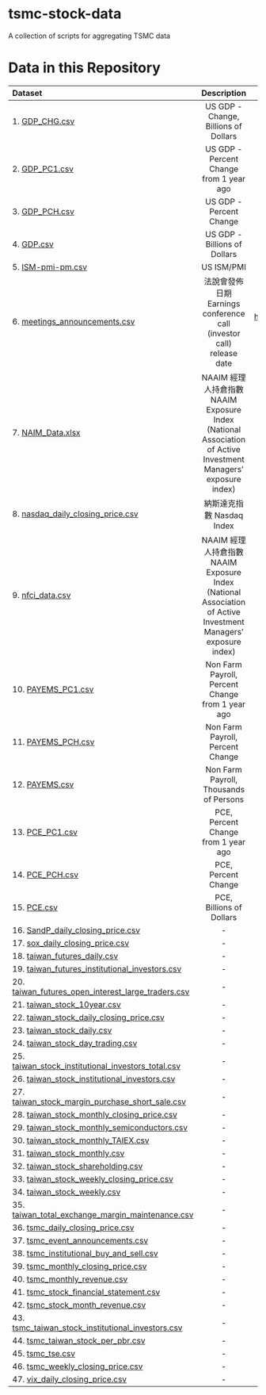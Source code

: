 # tsmc-stock-data
A collection of scripts for aggregating TSMC data

# Data in this Repository 
| Dataset | Description | Link | Spreadsheet Link | Code |
| :------- | :------: | :------: | :------: | -------: |
| 1. [GDP_CHG.csv](https://github.com/Russell-Shean/tsmc-stock-data/blob/main/data/tsmc/GDP_CHG.csv) | US GDP - Change, Billions of Dollars  | https://fred.stlouisfed.org/series/GDP  | [Spreadsheet Row](https://docs.google.com/spreadsheets/d/14ejejpMYTp3udQ0Er5-YgOjPwka907MtyHEntYqLVvs/edit?pli=1&gid=0#gid=0&range=46:46) | N/A  |
| 2. [GDP_PC1.csv](https://github.com/Russell-Shean/tsmc-stock-data/blob/main/data/tsmc/GDP_PC1.csv) | US GDP - Percent Change from 1 year ago  | https://fred.stlouisfed.org/series/GDP  | [Spreadsheet Row](https://docs.google.com/spreadsheets/d/14ejejpMYTp3udQ0Er5-YgOjPwka907MtyHEntYqLVvs/edit?pli=1&gid=0#gid=0&range=46:46) | N/A  |
| 3. [GDP_PCH.csv](https://github.com/Russell-Shean/tsmc-stock-data/blob/main/data/tsmc/GDP_PCH.csv) | US GDP - Percent Change | https://fred.stlouisfed.org/series/GDP  | [Spreadsheet Row](https://docs.google.com/spreadsheets/d/14ejejpMYTp3udQ0Er5-YgOjPwka907MtyHEntYqLVvs/edit?pli=1&gid=0#gid=0&range=46:46) | N/A  |
| 4. [GDP.csv](https://github.com/Russell-Shean/tsmc-stock-data/blob/main/data/tsmc/GDP.csv) | US GDP - Billions of Dollars | https://fred.stlouisfed.org/series/GDP  | [Spreadsheet Row](https://docs.google.com/spreadsheets/d/14ejejpMYTp3udQ0Er5-YgOjPwka907MtyHEntYqLVvs/edit?pli=1&gid=0#gid=0&range=46:46) | N/A  |
| 5. [ISM-pmi-pm.csv](https://github.com/Russell-Shean/tsmc-stock-data/blob/main/data/tsmc/ISM-pmi-pm.csv) | US ISM/PMI  | https://db.nomics.world/ISM/pmi | [Spreadsheet Row](https://docs.google.com/spreadsheets/d/14ejejpMYTp3udQ0Er5-YgOjPwka907MtyHEntYqLVvs/edit?pli=1&gid=0#gid=0&range=44:44)  | N/A  |
| 6. [meetings_announcements.csv](https://github.com/Russell-Shean/tsmc-stock-data/blob/main/data/tsmc/meetings_announcements.csv) | 法說會發佈日期	Earnings conference call (investor call) release date  | https://investor.tsmc.com/english/financial-calendar  |  |
| 7. [NAIM_Data.xlsx](https://github.com/Russell-Shean/tsmc-stock-data/blob/main/data/tsmc/NAIM_Data-since-Inception_2025-09-03.xlsx) | NAAIM 經理人持倉指數	NAAIM Exposure Index (National Association of Active Investment Managers’ exposure index) | https://naaim.org/programs/naaim-exposure-index/ | [Spreadsheet Row](https://docs.google.com/spreadsheets/d/14ejejpMYTp3udQ0Er5-Y| N/A |
| 8. [nasdaq_daily_closing_price.csv](https://github.com/Russell-Shean/tsmc-stock-data/blob/main/data/tsmc/nasdaq_daily_closing_price.csv) | 納斯達克指數	Nasdaq Index | https://ranaroussi.github.io/yfinance/ | [Spreadsheet Row](https://docs.google.com/spreadsheets/d/14ejejpMYTp3udQ0Er5-YgOjPwka907MtyHEntYqLVvs/edit?pli=1&gid=0#gid=0&range=33:33)  | [code link](https://github.com/Russell-Shean/tsmc-stock-data/blob/main/get_yfinance_Data.py) |
| 9. [nfci_data.csv](https://github.com/Russell-Shean/tsmc-stock-data/blob/main/data/tsmc/nfci_data.csv) |  NAAIM 經理人持倉指數	NAAIM Exposure Index (National Association of Active Investment Managers’ exposure index) | fred.stlouisfed.org/docs/api/fred/  | [Spreadsheet Row](https://docs.google.com/spreadsheets/d/14ejejpMYTp3udQ0Er5-YgOjPwka907MtyHEntYqLVvs/edit?pli=1&gid=0#gid=0&range=43:43)  | [code link](https://github.com/Russell-Shean/tsmc-stock-data/blob/main/get_fed_api_data.py) |
| 10. [PAYEMS_PC1.csv](https://github.com/Russell-Shean/tsmc-stock-data/blob/main/data/tsmc/PAYEMS_PC1.csv) | Non Farm Payroll, Percent Change from 1 year ago  | https://fred.stlouisfed.org/series/PAYEMS | [Spreadsheet Row](https://docs.google.com/spreadsheets/d/14ejejpMYTp3udQ0Er5-YgOjPwka907MtyHEntYqLVvs/edit?pli=1&gid=0#gid=0&range=45:45) | N/A |
| 11. [PAYEMS_PCH.csv](https://github.com/Russell-Shean/tsmc-stock-data/blob/main/data/tsmc/PAYEMS_PCH.csv) | Non Farm Payroll, Percent Change  | https://fred.stlouisfed.org/series/PAYEMS | [Spreadsheet Row](https://docs.google.com/spreadsheets/d/14ejejpMYTp3udQ0Er5-YgOjPwka907MtyHEntYqLVvs/edit?pli=1&gid=0#gid=0&range=45:45) | N/A |
| 12. [PAYEMS.csv](https://github.com/Russell-Shean/tsmc-stock-data/blob/main/data/tsmc/PAYEMS.csv) | Non Farm Payroll, Thousands of Persons| https://fred.stlouisfed.org/series/PAYEMS | [Spreadsheet Row](https://docs.google.com/spreadsheets/d/14ejejpMYTp3udQ0Er5-YgOjPwka907MtyHEntYqLVvs/edit?pli=1&gid=0#gid=0&range=45:45) | N/A |
| 13. [PCE_PC1.csv](https://github.com/Russell-Shean/tsmc-stock-data/blob/main/data/tsmc/PCE_PC1.csv) | PCE, Percent Change from 1 year ago | https://fred.stlouisfed.org/series/PCE | [Spreadsheet Row](https://docs.google.com/spreadsheets/d/14ejejpMYTp3udQ0Er5-YgOjPwka907MtyHEntYqLVvs/edit?pli=1&gid=0#gid=0&range=47:47) | N/A |
| 14. [PCE_PCH.csv](https://github.com/Russell-Shean/tsmc-stock-data/blob/main/data/tsmc/PCE_PCH.csv) | PCE, Percent Change | https://fred.stlouisfed.org/series/PCE | [Spreadsheet Row](https://docs.google.com/spreadsheets/d/14ejejpMYTp3udQ0Er5-YgOjPwka907MtyHEntYqLVvs/edit?pli=1&gid=0#gid=0&range=47:47) | N/A |
| 15. [PCE.csv](https://github.com/Russell-Shean/tsmc-stock-data/blob/main/data/tsmc/PCE.csv) | PCE, Billions of Dollars | https://fred.stlouisfed.org/series/PCE | [Spreadsheet Row](https://docs.google.com/spreadsheets/d/14ejejpMYTp3udQ0Er5-YgOjPwka907MtyHEntYqLVvs/edit?pli=1&gid=0#gid=0&range=47:47) | N/A |
| 16. [SandP_daily_closing_price.csv](https://github.com/Russell-Shean/tsmc-stock-data/blob/main/data/tsmc/SandP_daily_closing_price.csv) | -  | -  | -  | -  |
| 17. [sox_daily_closing_price.csv](https://github.com/Russell-Shean/tsmc-stock-data/blob/main/data/tsmc/sox_daily_closing_price.csv) | -  | -  | -  | -  |
| 18. [taiwan_futures_daily.csv](https://github.com/Russell-Shean/tsmc-stock-data/blob/main/data/tsmc/taiwan_futures_daily.csv) | -  | -  | -  | -  |
| 19. [taiwan_futures_institutional_investors.csv](https://github.com/Russell-Shean/tsmc-stock-data/blob/main/data/tsmc/taiwan_futures_institutional_investors.csv) | -  | -  | -  | -  |
| 20. [taiwan_futures_open_interest_large_traders.csv](https://github.com/Russell-Shean/tsmc-stock-data/blob/main/data/tsmc/taiwan_futures_open_interest_large_traders.csv) | -  | -  | -  | -  |
| 21. [taiwan_stock_10year.csv](https://github.com/Russell-Shean/tsmc-stock-data/blob/main/data/tsmc/taiwan_stock_10year.csv) | -  | -  | -  | -  |
| 22. [taiwan_stock_daily_closing_price.csv](https://github.com/Russell-Shean/tsmc-stock-data/blob/main/data/tsmc/taiwan_stock_daily_closing_price.csv) | -  | -  | -  | -  |
| 23. [taiwan_stock_daily.csv](https://github.com/Russell-Shean/tsmc-stock-data/blob/main/data/tsmc/taiwan_stock_daily.csv) | -  | -  | -  | -  |
| 24. [taiwan_stock_day_trading.csv](https://github.com/Russell-Shean/tsmc-stock-data/blob/main/data/tsmc/taiwan_stock_day_trading.csv) | -  | -  | -  | -  |
| 25. [taiwan_stock_institutional_investors_total.csv](https://github.com/Russell-Shean/tsmc-stock-data/blob/main/data/tsmc/taiwan_stock_institutional_investors_total.csv) | -  | -  | -  | -  |
| 26. [taiwan_stock_institutional_investors.csv](https://github.com/Russell-Shean/tsmc-stock-data/blob/main/data/tsmc/taiwan_stock_institutional_investors.csv) | -  | -  | -  | -  |
| 27. [taiwan_stock_margin_purchase_short_sale.csv](https://github.com/Russell-Shean/tsmc-stock-data/blob/main/data/tsmc/taiwan_stock_margin_purchase_short_sale.csv) | -  | -  | -  | -  |
| 28. [taiwan_stock_monthly_closing_price.csv](https://github.com/Russell-Shean/tsmc-stock-data/blob/main/data/tsmc/taiwan_stock_monthly_closing_price.csv) | -  | -  | -  | -  |
| 29. [taiwan_stock_monthly_semiconductors.csv](https://github.com/Russell-Shean/tsmc-stock-data/blob/main/data/tsmc/taiwan_stock_monthly_semiconductors.csv) | -  | -  | -  | -  |
| 30. [taiwan_stock_monthly_TAIEX.csv](https://github.com/Russell-Shean/tsmc-stock-data/blob/main/data/tsmc/taiwan_stock_monthly_TAIEX.csv) | -  | -  | -  | -  | 
| 31. [taiwan_stock_monthly.csv](https://github.com/Russell-Shean/tsmc-stock-data/blob/main/data/tsmc/taiwan_stock_monthly.csv) | -  | -  | -  | -  |
| 32. [taiwan_stock_shareholding.csv](https://github.com/Russell-Shean/tsmc-stock-data/blob/main/data/tsmc/taiwan_stock_shareholding.csv) | -  | -  | -  | -  |
| 33. [taiwan_stock_weekly_closing_price.csv](https://github.com/Russell-Shean/tsmc-stock-data/blob/main/data/tsmc/taiwan_stock_weekly_closing_price.csv) | -  | -  | -  | -  |
| 34. [taiwan_stock_weekly.csv](https://github.com/Russell-Shean/tsmc-stock-data/blob/main/data/tsmc/taiwan_stock_weekly.csv) | -  | -  | -  | -  |
| 35. [taiwan_total_exchange_margin_maintenance.csv](https://github.com/Russell-Shean/tsmc-stock-data/blob/main/data/tsmc/taiwan_total_exchange_margin_maintenance.csv) | -  | -  | -  | -  |
| 36. [tsmc_daily_closing_price.csv](https://github.com/Russell-Shean/tsmc-stock-data/blob/main/data/tsmc/tsmc_daily_closing_price.csv) | -  | -  | -  | -  |
| 37. [tsmc_event_announcements.csv](https://github.com/Russell-Shean/tsmc-stock-data/blob/main/data/tsmc/tsmc_event_announcements.csv) | -  | -  | -  | -  |
| 38. [tsmc_institutional_buy_and_sell.csv](https://github.com/Russell-Shean/tsmc-stock-data/blob/main/data/tsmc/tsmc_institutional_buy_and_sell.csv) | -  | -  | -  | -  |
| 39. [tsmc_monthly_closing_price.csv](https://github.com/Russell-Shean/tsmc-stock-data/blob/main/data/tsmc/tsmc_monthly_closing_price.csv) | -  | -  | -  | -  |
| 40. [tsmc_monthly_revenue.csv](https://github.com/Russell-Shean/tsmc-stock-data/blob/main/data/tsmc/tsmc_monthly_revenue.csv) | -  | -  | -  | -  |
| 41. [tsmc_stock_financial_statement.csv](https://github.com/Russell-Shean/tsmc-stock-data/blob/main/data/tsmc/tsmc_stock_financial_statement.csv) | -  | -  | -  | -  |
| 42. [tsmc_stock_month_revenue.csv](https://github.com/Russell-Shean/tsmc-stock-data/blob/main/data/tsmc/tsmc_stock_month_revenue.csv) | -  | -  | -  | -  |
| 43. [tsmc_taiwan_stock_institutional_investors.csv](https://github.com/Russell-Shean/tsmc-stock-data/blob/main/data/tsmc/tsmc_taiwan_stock_institutional_investors.csv) | -  | -  | -  | -  |
| 44. [tsmc_taiwan_stock_per_pbr.csv](https://github.com/Russell-Shean/tsmc-stock-data/blob/main/data/tsmc/tsmc_taiwan_stock_per_pbr.csv) | -  | -  | -  | -  |
| 45. [tsmc_tse.csv](https://github.com/Russell-Shean/tsmc-stock-data/blob/main/data/tsmc/tsmc_tse.csv) | -  | -  | -  | -  |
| 46. [tsmc_weekly_closing_price.csv](https://github.com/Russell-Shean/tsmc-stock-data/blob/main/data/tsmc/tsmc_weekly_closing_price.csv) | -  | -  | -  | -  |
| 47. [vix_daily_closing_price.csv](https://github.com/Russell-Shean/tsmc-stock-data/blob/main/data/tsmc/vix_daily_closing_price.csv) | -  | -  | -  | -  |